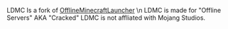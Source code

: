 LDMC Is a fork of [OfflineMinecraftLauncher](https://github.com/antunnitraj/OfflineMinecraftLauncher) \n
LDMC is made for "Offline Servers" AKA "Cracked"
LDMC is not affliated with Mojang Studios.
